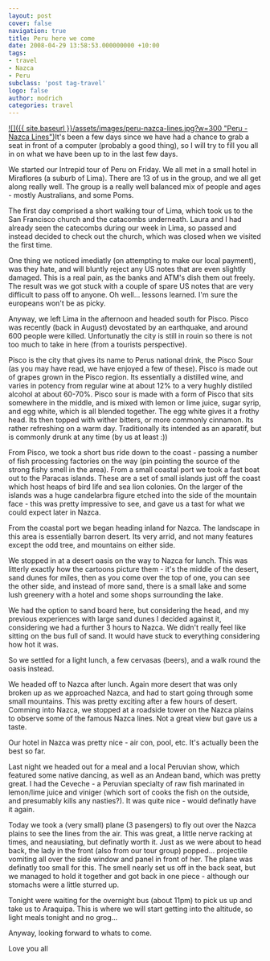 ```yaml
---
layout: post
cover: false
navigation: true
title: Peru here we come
date: 2008-04-29 13:58:53.000000000 +10:00
tags: 
- travel
- Nazca
- Peru
subclass: 'post tag-travel'
logo: false
author: modrich
categories: travel
---
```

[![]({{ site.baseurl }}/assets/images/peru-nazca-lines.jpg?w=300 "Peru - Nazca Lines")](http://modrich.wordpress.com/2008/04/29/peru-here-we-come/peru-nazca-lines/)It's been a few days since we have had a chance to grab a seat in front of a computer (probably a good thing), so I will try to fill you all in on what we have been up to in the last few days.

We started our Intrepid tour of Peru on Friday. We all met in a small hotel in Miraflores (a suburb of Lima). There are 13 of us in the group, and we all get along really well. The group is a really well balanced mix of people and ages - mostly Australians, and some Poms.

The first day comprised a short walking tour of Lima, which took us to the San Francisco church and the catacombs underneath. Laura and I had already seen&nbsp;the catecombs&nbsp;during our week in Lima, so passed and instead decided to check out the church, which was closed when we visited the first time.

One thing we noticed imediatly (on attempting to make our local payment), was they hate, and will bluntly reject any US notes that are even slightly damaged. This is a real pain, as the banks and ATM's dish them out freely. The result was we got stuck with a couple of spare US notes that are very difficult to pass off to anyone. Oh well... lessons learned. I'm sure the europeans won't be as picky.

Anyway, we left Lima in the afternoon and headed south for Pisco. Pisco was recently (back in August) devostated by an earthquake, and around 600 people were killed. Unfortunatly the city is still in rouin so there is not too much to take in here (from a tourists perspective).

Pisco is the city that gives its name to Perus national drink, the Pisco Sour (as you may have read, we have enjoyed a few of these). Pisco is made out of grapes grown in the Pisco region. Its essentially a distilled wine, and varies in potency from regular wine at about 12% to a very hughly distiled alcohol at about 60-70%. Pisco sour is made with a form of Pisco that sits somewhere in the middle, and is mixed with lemon or lime juice, sugar syrip, and egg white, which is all blended together. The egg white gives it a frothy head. Its then topped with wither bitters, or more commonly cinnamon. Its rather refreshing on a warm day. Traditionally its intended as an aparatif, but is commonly drunk at any time (by us at least :))

From Pisco, we took a short bus ride down to the coast - passing a number of fish processing factories on the way (pin pointing the source of the strong fishy smell in the area). From a small coastal port we took a fast boat out to the Paracas islands. These are a set of small islands just off the coast which host heaps of bird life and sea lion colonies. On the larger of the islands was a huge candelarbra figure etched into the side of the mountain face - this was pretty impressive to see, and gave us a tast for what we could expect later in Nazca.

From the coastal port we began heading inland for Nazca. The landscape in this area is essentially barron desert. Its very arrid, and not many features except the odd tree, and mountains on either side.

We stopped in at a desert oasis on the way to Nazca for lunch. This was litterly exactly how the cartoons picture them - it's the middle of the desert, sand dunes for miles, then as you come over the top of one, you can see the other side, and instead of more sand, there is a small lake and some lush greenery with a hotel and some shops surrounding the lake.

We had the option to sand board here, but considering the head, and my previous experiences with large sand dunes I decided against it, considering we had a further 3 hours to Nazca. We didn't really feel like sitting on the bus full of sand. It would have stuck to everything considering how hot it was.

So we settled for a light lunch, a few cervasas (beers), and a walk round the oasis instead.

We headed off to Nazca after lunch. Again more desert that was only broken up as we approached Nazca, and had to start going through some small mountains. This was pretty exciting after a few hours of desert. Comming into Nazca, we stopped at a roadside tower on the Nazca plains to observe some of the famous Nazca lines. Not a great view but gave us a taste.

Our hotel in Nazca was pretty nice - air con, pool, etc. It's actually been the best so far.

Last night we headed out for a meal and a local Peruvian show, which featured some native dancing, as well as an Andean band, which was&nbsp;pretty great. I had the Ceveche - a Peruvian specialty of raw fish&nbsp;marinated in lemon/lime juice and viniger (which sort of cooks the fish on the outside, and presumably kills any nasties?).&nbsp;It was quite nice - would definatly have it again.

Today we took a (very small) plane (3 pasengers) to fly out over the Nazca plains to&nbsp;see the lines from the air. This was great, a little nerve racking at times, and neausiating, but definatly worth it. Just as we were about to head back, the lady in the front (also from our tour group) popped... projectile vomiting all over the side window and panel in front of her. The&nbsp;plane was definatly too small for this. The smell nearly set&nbsp;us off in the back seat, but we managed to hold it together and got back in one piece - although our stomachs were a little sturred up.

Tonight were waiting&nbsp;for the&nbsp;overnight&nbsp;bus (about 11pm)&nbsp;to&nbsp;pick&nbsp;us up and take&nbsp;us to Araquipa. This is where we will start getting into the altitude, so light meals tonight and no grog...

Anyway, looking forward to whats to come.

Love you all

